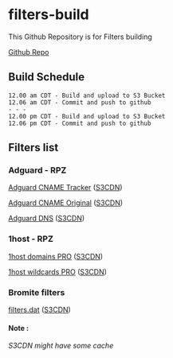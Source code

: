 # filters-build
This Github Repository is for Filters building

[Github Repo](https://github.com/minoplhy/filters-build)
## Build Schedule
```
12.00 am CDT - Build and upload to S3 Bucket
12.06 am CDT - Commit and push to github
- - -
12.00 pm CDT - Build and upload to S3 Bucket
12.06 pm CDT - Commit and push to github
```
## Filters list
### Adguard - RPZ

[Adguard CNAME Tracker](https://filters.kylz.nl/adguard/cname-tracker.rpz) ([S3CDN](https://noblt.sos-ch-dk-2.exoscale-cdn.com/adguard/cname-tracker.rpz))

[Adguard CNAME Original](https://filters.kylz.nl/adguard/cname-original.rpz) ([S3CDN](https://noblt.sos-ch-dk-2.exoscale-cdn.com/adguard/cname-original.rpz))

[Adguard DNS](https://filters.kylz./adguard/dns.rpz)  ([S3CDN](https://noblt.sos-ch-dk-2.exoscale-cdn.com/adguard/dns.rpz))

### 1host - RPZ

[1host domains PRO](https://filters.kylz.nl/1host/domains-pro.rpz) ([S3CDN](https://noblt.sos-ch-dk-2.exoscale-cdn.com/1host/domains-pro.rpz))

[1host wildcards PRO](https://filters.kylz.nl/1host/wildcards-pro.rpz) ([S3CDN](https://noblt.sos-ch-dk-2.exoscale-cdn.com/1host/wildcards-pro.rpz))

### Bromite filters

[filters.dat](https://filters.kylz.nl/bromite-filters/filters.dat) ([S3CDN](https://noblt.sos-ch-dk-2.exoscale-cdn.com/bromite-filters/filters.dat))

#### Note :
_S3CDN might have some cache_
